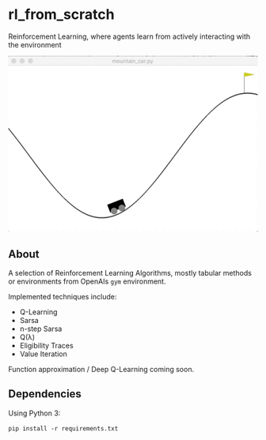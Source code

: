 # rl_from_scratch

Reinforcement Learning, where agents learn from actively interacting with the environment

![Mountain Car learning to reach the flag in a sparse reward environment](eligibility_traces/m_car.gif)

## About

A selection of Reinforcement Learning Algorithms, mostly tabular methods or environments from OpenAIs `gym` environment.

Implemented techniques include:

- Q-Learning
- Sarsa
- n-step Sarsa
- Q(λ)
- Eligibility Traces
- Value Iteration

Function approximation / Deep Q-Learning coming soon.

## Dependencies
Using Python 3:

```
pip install -r requirements.txt
```




